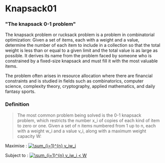 # Knapsack01

### "The knapsack 0-1 problem"

The knapsack problem or rucksack problem is a problem in combinatorial optimization: Given a set of items, each with a weight and a value, determine the number of each item to include in a collection so that the total weight is less than or equal to a given limit and the total value is as large as possible. It derives its name from the problem faced by someone who is constrained by a fixed-size knapsack and must fill it with the most valuable items. 

The problem often arises in resource allocation where there are financial constraints and is studied in fields such as combinatorics, computer science, complexity theory, cryptography, applied mathematics, and daily fantasy sports.

### Definition
> The most common problem being solved is the 0-1 knapsack problem, which restricts the number x_i of copies of each kind of item to zero or one. Given a set of n items numbered from 1 up to n, each with a weight w_i and a value v_i, along with a maximum weight capacity W: 

Maximise :  <a href="https://www.codecogs.com/eqnedit.php?latex=\sum_{i=1}^{n}&space;v_iw_i" target="_blank"><img src="https://latex.codecogs.com/gif.latex?\sum_{i=1}^{n}&space;v_iw_i" title="\sum_{i=1}^{n} v_iw_i" /></a>



Subject to : <a href="https://www.codecogs.com/eqnedit.php?latex=\inline&space;\sum_{i=1}^{n}&space;v_iw_i&space;<&space;W" target="_blank"><img src="https://latex.codecogs.com/gif.latex?\inline&space;\sum_{i=1}^{n}&space;v_iw_i&space;<&space;W" title="\sum_{i=1}^{n} v_iw_i < W" /></a>



